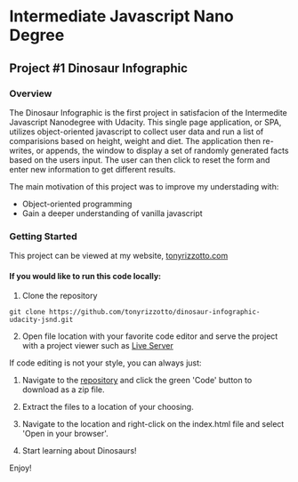 # Intermediate Javascript Nano Degree

## Project #1 Dinosaur Infographic

### Overview

The Dinosaur Infographic is the first project in satisfacion of the Intermedite Javascript Nanodegree with Udacity. This single page application, or SPA, utilizes object-oriented javascript to collect user data and run a list of comparisions based on height, weight and diet. The application then re-writes, or appends, the window to display a set of randomly generated facts based on the users input. The user can then click to reset the form and enter new information to get different results.

The main motivation of this project was to improve my understading with:

- Object-oriented programming
- Gain a deeper understanding of vanilla javascript

### Getting Started

This project can be viewed at my website, [tonyrizzotto.com](https://tonyrizzotto.com/projects/dinosaur-infographic)

#### If you would like to run this code locally:

1. Clone the repository

`git clone https://github.com/tonyrizzotto/dinosaur-infographic-udacity-jsnd.git`

2. Open file location with your favorite code editor and serve the project with a project viewer such as [Live Server](https://marketplace.visualstudio.com/items?itemName=ritwickdey.LiveServer)

If code editing is not your style, you can always just:

1. Navigate to the [repository](https://github.com/tonyrizzotto/dinosaur-infographic-udacity-jsnd.git) and click the green 'Code' button to download as a zip file.

2. Extract the files to a location of your choosing.

3. Navigate to the location and right-click on the index.html file and select 'Open in your browser'.

4. Start learning about Dinosaurs!

Enjoy!
